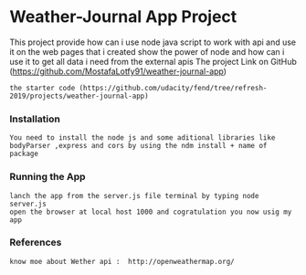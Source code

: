 # Weather-Journal App Project
This project provide how can i use node java script to work with api and use it on the web pages that i created 
    show the power of node and how can i use it to get all data i need from the external apis
    The project Link on GitHub (https://github.com/MostafaLotfy91/weather-journal-app) 

    the starter code (https://github.com/udacity/fend/tree/refresh-2019/projects/weather-journal-app)

### Installation
    You need to install the node js and some aditional libraries like bodyParser ,express and cors by using the ndm install + name of package 
    

### Running the App
    lanch the app from the server.js file terminal by typing node server.js 
    open the browser at local host 1000 and cogratulation you now usig my app 
### References
    know moe about Wether api :  http://openweathermap.org/